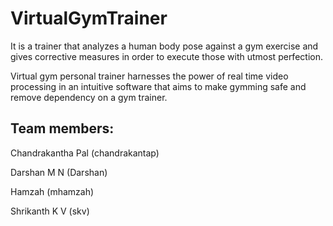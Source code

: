 # VirtualGymTrainer

It is a trainer that analyzes a human body pose against a gym exercise and gives corrective measures in order to execute those with utmost perfection.

Virtual gym personal trainer harnesses the power of real time video processing in an intuitive software that aims to make gymming safe and remove dependency on a gym trainer.

## Team members:

Chandrakantha Pal (chandrakantap)

Darshan M N (Darshan)

Hamzah (mhamzah)

Shrikanth K V (skv)

